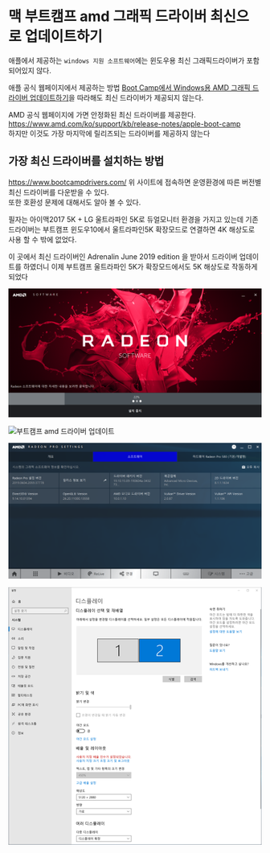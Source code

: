 # 맥 부트캠프 amd 그래픽 드라이버 최신으로 업데이트하기

애플에서 제공하는 `windows 지원 소프트웨어`에는 윈도우용 최신 그래픽드라이버가 포함되어있지 않다.

애플 공식 웹페이지에서 제공하는 방법 [Boot Camp에서 Windows용 AMD 그래픽 드라이버 업데이트하기](https://support.apple.com/ko-kr/HT208908)을 따라해도 최신 드라이버가 제공되지 않는다.

AMD 공식 웹페이지에 가면 안정화된 최신 드라이버를 제공한다.  
<https://www.amd.com/ko/support/kb/release-notes/apple-boot-camp>  
하지만 이것도 가장 마지막에 릴리즈되는 드라이버를 제공하지 않는다

## 가장 최신 드라이버를 설치하는 방법

https://www.bootcampdrivers.com/
위 사이트에 접속하면 운영환경에 따른 버전별 최신 드라이버를 다운받을 수 있다.  
또한 호환성 문제에 대해서도 알아 볼 수 있다.

필자는 아이맥2017 5K + LG 울트라파인 5K로 듀얼모니터 환경을 가지고 있는데 기존 드라이버는 부트캠프 윈도우10에서 울트라파인5K 확장모드로 연결하면 4K 해상도로 사용 할 수 밖에 없었다.

이 곳에서 최신 드라이버인 Adrenalin June 2019 edition 을 받아서 드라이버 업데이트를 하였더니 이제 부트캠프 울트라파인 5K가 확장모드에서도 5K 해상도로 작동하게 되었다

![부트캠프 amd 드라이버 업데이트](./imgs/amd.png)

![부트캠프 amd 드라이버 업데이트](./imgs/amd1.png)

![부트캠프 amd 드라이버 업데이트](./imgs/amd2.png)

![부트캠프 amd 드라이버 업데이트](./imgs/amd3.png)
